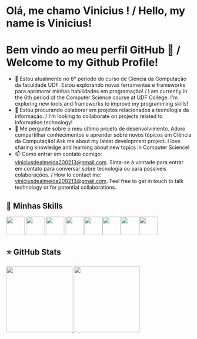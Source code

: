 # Olá, me chamo Vinicius ! / Hello, my name is Vinicius!
# Bem vindo ao meu perfil GitHub 👋 / Welcome to my Github Profile! 
<!--
**VncsAS02/VncsAS02** is a ✨ _special_ ✨ repository because its `README.md` (this file) appears on your GitHub profile.
-->

- 🌱 Estou atualmente no 6° período do curso de Ciencia da Computação da faculdade UDF. Estou explorando novas ferramentas e frameworks para aprimorar minhas habilidades em programação! / I am currently in the 6th period of the Computer Science course at UDF College. I'm exploring new tools and frameworks to improve my programming skills!
- 👯 Estou procurando colaborar em projetos relacionados a tecnologia da informação. / I’m looking to collaborate on projects related to information technology!
- 💬 Me pergunte sobre o meu último projeto de desenvolvimento. Adoro compartilhar conhecimentos e aprender sobre novos tópicos em Ciência da Computação! Ask me about my latest development project. I love sharing knowledge and learning about new topics in Computer Science!
- 📫 Como entrar em contato comigo: viniciusdealmeida200213@gmail.com. Sinta-se à vontade para entrar em contato para conversar sobre tecnologia ou para possíveis colaborações. / How to contact me: viniciusdealmeida200213@gmail.com. Feel free to get in touch to talk technology or for potential collaborations.

## 🚀 Minhas Skills

<img loading="lazy" src="https://cdn.jsdelivr.net/gh/devicons/devicon@latest/icons/cplusplus/cplusplus-original.svg"  width="50" height="50"/> <img src="https://cdn.jsdelivr.net/gh/devicons/devicon@latest/icons/c/c-original.svg" width="50" height="50"/> <img src="https://cdn.jsdelivr.net/gh/devicons/devicon@latest/icons/html5/html5-original-wordmark.svg" width="50" height="50"/> <img src="https://cdn.jsdelivr.net/gh/devicons/devicon@latest/icons/css3/css3-original-wordmark.svg" width="50" height="50"/><img src="https://cdn.jsdelivr.net/gh/devicons/devicon@latest/icons/javascript/javascript-original.svg" width="50" height="50"/><img src="https://cdn.jsdelivr.net/gh/devicons/devicon@latest/icons/php/php-original.svg" width="50" height="50"/><img src="https://cdn.jsdelivr.net/gh/devicons/devicon@latest/icons/postgresql/postgresql-original.svg" width="50" height="50"/><img src="https://cdn.jsdelivr.net/gh/devicons/devicon@latest/icons/python/python-original.svg" width="50" height="50"/>

## ⭐ GitHub Stats
<div>
<a href="https://github.com/seu-usuário-aqui">
<img loading="lazy" height="180em" src="https://github-readme-stats.vercel.app/api/top-langs/?username=VncsAS02&layout=compact&langs_count=7&theme=dracula"/>
<img loading="lazy" height="180em" src="https://github-readme-stats.vercel.app/api?username=VncsAS02&show_icons=true&theme=dracula&include_all_commits=true&count_private=true"/>
</div>
